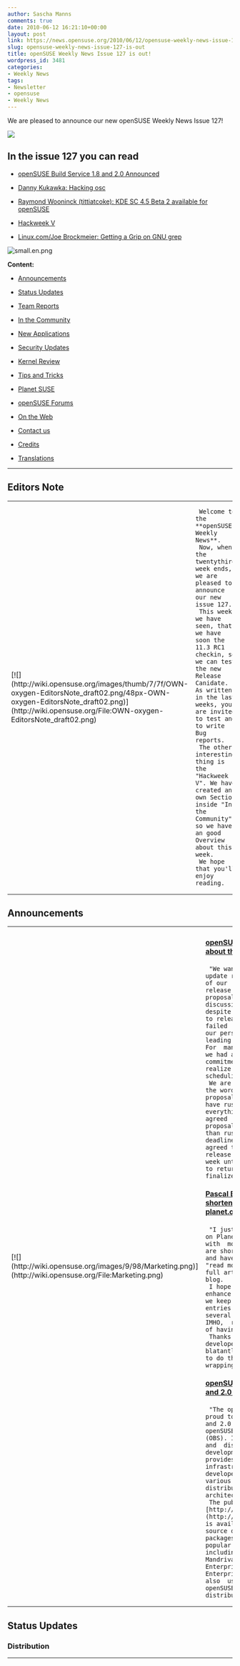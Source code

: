 ```yaml
---
author: Sascha Manns
comments: true
date: 2010-06-12 16:21:10+00:00
layout: post
link: https://news.opensuse.org/2010/06/12/opensuse-weekly-news-issue-127-is-out/
slug: opensuse-weekly-news-issue-127-is-out
title: openSUSE Weekly News Issue 127 is out!
wordpress_id: 3481
categories:
- Weekly News
tags:
- Newsletter
- opensuse
- Weekly News
---
```


We are pleased to announce our new openSUSE Weekly News Issue 127!

<!-- more -->








[![](http://wiki.opensuse.org/images/6/6d/Opensuse_weekly_news_banner.png)](http://wiki.opensuse.org/File:Opensuse_weekly_news_banner.png)










## In  the issue 127 you can read





	
  * [openSUSE Build Service 1.8 and 2.0  Announced](http://wiki.opensuse.org/Archive:Weekly_news_127#Announcements)

	
  * [Danny Kukawka: Hacking osc](http://wiki.opensuse.org/Archive:Weekly_news_127#Team_Reports)

	
  * [Raymond Wooninck (tittiatcoke): KDE SC  4.5 Beta 2 available for openSUSE](http://wiki.opensuse.org/Archive:Weekly_news_127#KDE_Team)

	
  * [Hackweek V](http://wiki.opensuse.org/Archive:Weekly_news_127#Hackweek_V)

	
  * [Linux.com/Joe Brockmeier: Getting a Grip  on GNU grep](http://wiki.opensuse.org/Archive:Weekly_news_127#Tips_and_Tricks)









![small.en.png](http://counter.opensuse.org/11.3/small.en.png)

















**Content:**



	
  * [ Announcements](http://wiki.opensuse.org/Archive:Weekly_news_127#Announcements)

	
  * [ Status Updates](http://wiki.opensuse.org/Archive:Weekly_news_127#Status_Updates)

	
  * [ Team Reports](http://wiki.opensuse.org/Archive:Weekly_news_127#Team_Reports)

	
  * [ In the Community](http://wiki.opensuse.org/Archive:Weekly_news_127#In_the_Community)

	
  * [ New Applications](http://wiki.opensuse.org/Archive:Weekly_news_127#New.2FUpdated_Applications_.40_openSUSE)

	
  * [ Security Updates](http://wiki.opensuse.org/Archive:Weekly_news_127#Security_Updates)

	
  * [ Kernel Review](http://wiki.opensuse.org/Archive:Weekly_news_127#Kernel_Review)

	
  * [ Tips and Tricks](http://wiki.opensuse.org/Archive:Weekly_news_127#Tips_and_Tricks)

	
  * [ Planet SUSE](http://wiki.opensuse.org/Archive:Weekly_news_127#Planet_SUSE)

	
  * [ openSUSE Forums](http://wiki.opensuse.org/Archive:Weekly_news_127#openSUSE_Forums)

	
  * [ On the Web](http://wiki.opensuse.org/Archive:Weekly_news_127#On_the_Web)

	
  * [ Contact us](http://wiki.opensuse.org/Archive:Weekly_news_127#Feedback_.2F_Communicate_.2F_Get_Involved)

	
  * [ Credits](http://wiki.opensuse.org/Archive:Weekly_news_127#Credits)

	
  * [ Translations](http://wiki.opensuse.org/Archive:Weekly_news_127#Translations)













* * *







## Editors Note








<table >
<tbody >
<tr >

<td >[![](http://wiki.opensuse.org/images/thumb/7/7f/OWN-oxygen-EditorsNote_draft02.png/48px-OWN-oxygen-EditorsNote_draft02.png)](http://wiki.opensuse.org/File:OWN-oxygen-EditorsNote_draft02.png)
</td>

<td >

     Welcome to the **openSUSE Weekly News**. 
     Now, when the twentythird week ends, we are pleased to  announce our new issue 127. 
     This week we have seen, that we have soon the 11.3 RC1  checkin, so we can test the new Release Canidate. As written in the last  weeks, you are invited to test and to write Bug reports. 
     The other interesting thing is the "Hackweek V". We have  created an own Section inside "In the Community", so we have an good  Overview about this week. 
     We hope that you'll enjoy reading. 
</td>
</tr>
</tbody>
</table>








## Announcements








<table >
<tbody >
<tr >

<td >[![](http://wiki.opensuse.org/images/9/98/Marketing.png)](http://wiki.opensuse.org/File:Marketing.png)
</td>

<td >


#### [**openSUSE News: An Update about the Strategy Proposals**](../2010/06/09/an-update-about-the-strategy-proposals/)




     "We wanted to give you an update regarding the status of our  Strategy Team’s release of strategy proposals for public discussion.   Truth is, despite our best intentions to release on this date, we failed  to realize each of our personal schedules leading up to this date.  For  many of us on the team, we had a number of commitments and didn’t  realize that most of us had scheduling conflicts. 
     We are 90% done completing the wording of our proposals.   While we could have rushed to finish everything by today, it was agreed  that quality of the proposals was more important than rushing to meet a  deadline.  As such, we have agreed to postpone the release for one  additional week until everyone is able to return to the table and  finalize our proposals." 



#### [**Pascal Bleser: Post shortening on planet.opensuse.org**](http://dev-loki.blogspot.com/2010/06/post-shortening-on-planetopensuseorg.html)




     "I just added a new feature on Planet openSUSE: articles with  more than 100 words are shorted (see the "...") and have an additional  "read more" link to read the full article on the host blog. 
     I hope that this will enhance the readability, as we keep  having massive entries that run across several screens (which, IMHO,  ruin the experience of having an aggregator). 
     Thanks to the Django developers from whom I blatantly stole  some code to do the tedious word wrapping in HTML." 



#### [**openSUSE Build Service 1.8 and 2.0 Announced**](../2010/06/09/opensuse-build-service-1-8-and-2-0-announced/)




     "The openSUSE Project is proud to announce the 1.8 and 2.0  releases of the openSUSE Build Service (OBS). It is an open package and  distribution development platform that provides a transparent  infrastructure that allows developers to build for various major Linux  distributions and hardware architectures. 
     The public server [http://build.opensuse.org](http://build.opensuse.org/) is available for all open source developers to build packages for the  most popular distributions including Debian, Fedora, Mandriva, openSUSE,  Red Hat Enterprise Linux, SUSE Linux Enterprise and Ubuntu. It is also  used to build the openSUSE and MeeGo distributions. (...)" 
</td>
</tr>
</tbody>
</table>








## Status Updates








### Distribution





<table >
<tbody >
<tr >

<td >[![](http://wiki.opensuse.org/images/thumb/9/94/Suse_Box.png/48px-Suse_Box.png)](http://wiki.opensuse.org/File:Suse_Box.png)
</td>

<td >



#### [**Bruno Friedmann: Road to 11.3 : when pattern are not  your friend, pre selection can be a trap**](http://lizards.opensuse.org/2010/06/10/road-to-11-3-when-pattern-are-not-your-friend-pre-selection-can-be-a-trap/)




    "So it’s time to take some hours to test our future version. 
     Today I start a fresh M7/Factory install : booting from pxe.  The test case is build quickly a minimal server text mode. 
     Just uncheck the auto configuration, we are after all linux  admin. Choose your partition keyboard, language (en recommanded for  server) etc … normal. (...)" 



#### Schedules for the next Week




    "[11th June](http://www.suse.de/%7Ecoolo/opensuse_11.3/): 




	
  * RC 1 of 11.3 checkin/release"





#### Bugzilla


The numbers for all openSUSE project products are this week:



	
  * All Open Reports: 4911 (+55)

	
  * Blocker:      3 (+0)

	
  * Critical:     278 (+6)

	
  * Major:        901 (+8)

	
  * Normal:       2768 (+28)

	
  * Minor:        403 (+10)

	
  * Enhancements: 558 (+3)



	
  * [Detailed Bugzilla Report](https://bugzilla.novell.com/report.cgi?x_axis_field=bug_severity&y_axis_field=product&z_axis_field=&query_format=report-table&short_desc_type=allwordssubstr&short_desc=&long_desc_type=fulltext&long_desc=&classification=openSUSE&bug_file_loc_type=allwordssubstr&bug_file_loc=&status_whiteboard_type=allwordssubstr&status_whiteboard=&keywords_type=anywords&keywords=&bug_status=UNCONFIRMED&bug_status=NEW&bug_status=ASSIGNED&bug_status=NEEDINFO&bug_status=REOPENED&emailassigned_to1=1&emailtype1=substring&email1=&emailassigned_to2=1&emailreporter2=1&emailqa_contact2=1&emailcc2=1&emailtype2=substring&email2=&bugidtype=include&bug_id=&votes=&chfieldfrom=&chfieldto=Now&chfieldvalue=&format=table&action=wrap&field0-0-0=noop&type0-0-0=noop&value0-0-0=) – [Submitting Bug Reports](http://wiki.opensuse.org/openSUSE:Submitting_bug_reports) – [Bug  Reporting FAQ](http://wiki.opensuse.org/index.php?title=Bug_Reporting_FAQ&action=edit&redlink=1)



</td>
</tr>
</tbody>
</table>






## Team Reports





### Build Service Team





<table >
<tbody >
<tr >

<td >[![](http://wiki.opensuse.org/images/9/98/OWN-oxygen-Build-Service.png)](http://wiki.opensuse.org/File:OWN-oxygen-Build-Service.png)
</td>

<td >


#### [Danny Kukawka: Hacking osc](http://dkukawka.blogspot.com/2010/06/hacking-osc.html)




     "Last month I found some time to take a look at osc to fix  issues and add some stuff I was missing since I have to work with  build.opensuse.org and the SUSE internal buildservice (e.g. for updates  and maintenance of our enterprise products). 
     Yes, I know it's some weeks old and now integrated, but  anyway. Here is what I've done: (...)" 



#### Build Service Statistics


The Build Service now hosts 13169 (+164) projects, 94850 (+612)  packages, 23281 (+478) repositories by 23440 (+100) confirmed users.
</td>
</tr>
</tbody>
</table>






### KDE Team





<table >
<tbody >
<tr >

<td >[![](http://wiki.opensuse.org/images/thumb/7/73/Kde-logo.jpg/48px-Kde-logo.jpg)](http://wiki.opensuse.org/File:Kde-logo.jpg)
</td>

<td >



#### [openSUSE KDE team (rabauke or wstephenson): Week 22: KDE  at openSUSE](http://kdeatopensuse.wordpress.com/2010/06/05/week-22-kde-at-opensuse/)




     "Greetings! Second week of the KDE at openSUSE blog. We are now  on PlanetSUSE as well, so hello to all its readers. And since you did  not get the last post: this blog is a short summary of what’s happening  at openSUSE regarding KDE and it tries to give all those that bring KDE  to the openSUSE users the credit they deserve. (...)" 



#### [Raymond Wooninck: Changes in the openSUSE KDE4:Unstable  repository](http://tittiatcoke.wordpress.com/2010/06/07/changes-in-the-opensuse-kde4unstable-repository/)




     "Just a quick blog to update all of you of the changes to the  openSUSE KDE4:Unstable repository. As you (hopefully) all know is that  KDE SC 4.5 Beta 2 got tagged yesterday. At the moment we are testing the  build of the Beta 2 packages to see if everything is in the right shape  for the release hopefully later this week." 



#### [KDE Team Meeting 20100610](http://en.opensuse.org/KDE/Meetings/20100610)




     Meeting Minutes 



#### [Raymond Wooninck (tittiatcoke): KDE SC 4.5 Beta 2  available for openSUSE](http://tittiatcoke.wordpress.com/2010/06/10/kde-sc-4-5-beta-2-availabe-in-open/)




     "As of today the openSUSE KDE4:Unstable repositories are now  offering the new KDE SC 4.5 Beta 2 packages for 11.1, 11.2 and Factory.  So come and get them !! The new beta also has an update on the  polkit-kde-1 package which resolves the segmentation fault when logging  off. 
     Besides the KDE SC 4.5 Beta 2, the repositories are also  offering the updates to konversation 1.3, digikam 1.3.0 and kipi-plugins  1.3.0. (...)" 
</td>
</tr>
</tbody>
</table>






### openFATE Team





<table >
<tbody >
<tr >

<td >[![](http://wiki.opensuse.org/images/thumb/c/c2/Logo-fate.png/48px-Logo-fate.png)](http://wiki.opensuse.org/File:Logo-fate.png)
</td>

<td >



#### [#309700:  Advanced uninstall/Rollback support in package management, zypper](https://features.opensuse.org/309700)




     "# zypper install evolution 
     This will install say 13 packages, evolution and its  dependencies including evolution-data-server etc.... 
     # zypper remove evolution 
     This will remove only evolution. Leaving the dependencies  installed. The 12 packages are left installed. (...)" 



#### [#309703: Allowing user abort of fsck during boot](https://features.opensuse.org/309703)




     "In boot.rootfsck and boot.localfs the return status of fsck is  stored in $FSCK_RETURN. The result determines the further boot process.  I suggest to ignore a return code 32 (user abort) in order to make a  fast boot possible if the user knows what he is doing (e.g. in case of a  fs check forced just by the number of boot cycles)." 



#### [#309719:  Backport AMD X6 TurboCore fix from kernel 2.6.35 to opensuse 11.3](https://features.opensuse.org/309719)




     "I am presuming that opensuse 11.3 will be fixed at kernel  version 2.6.34, which contains poor/buggy support for the TurboCore  features of the new AMD X6 processors." 



#### [#309838: Add  a set of favourite modules in YaST control centre](https://features.opensuse.org/309838)




     "It would be nice to have a set of favourite modules in YaST  either as a separate group or as part of the display (for example a list  of items just below the left sidebar)." 





#### Statistics


[Feature](https://features.opensuse.org/) statistics for [openSUSE 11.3](https://features.opensuse.org/statistic/product/openSUSE-11.3):



	
  * total: 667 (+10)

	
  * unconfirmed: 425 (+10)

	
  * new: 14 (+0)

	
  * evaluation: 93 (-4)

	
  * candidate: 5 (+0)

	
  * done: 44 (+0)

	
  * rejected: 67 (+0)

	
  * duplicate: 19 (+0)


[More information on openFATE](http://wiki.opensuse.org/openSUSE:Openfate)
</td>
</tr>
</tbody>
</table>






### Translation Team





<table >
<tbody >
<tr >

<td >[![](http://wiki.opensuse.org/images/9/95/Icon-localize.png)](http://wiki.opensuse.org/File:Icon-localize.png)
</td>

<td >



#### Localization





	
  * Daily updated translation statistics are available on the [openSUSE Localization  Portal](http://i18n.opensuse.org/).

	
  * [Trunk  Top-List](http://i18n.opensuse.org/stats/trunk/toplist.php) – [Localization  Guide](http://wiki.opensuse.org/index.php?title=OpenSUSE_Localization_Guide&action=edit&redlink=1)



</td>
</tr>
</tbody>
</table>








## In the Community








<table >
<tbody >
<tr >

<td >[![](http://wiki.opensuse.org/images/3/31/Icon-project.png)](http://wiki.opensuse.org/File:Icon-project.png)
</td>

<td >



#### [Mike McCallister: WriteCamp2: A Stimulating and  Energizing Day](http://metaverse.wordpress.com/2010/06/07/writecamp2-a-stimulating-and-energizing-day/)




     "Had a marvelous time at WriteCamp Milwaukee 2 Saturday. 
     Mercy Hill Church at the Hide House is a fantastic venue,  which you can see for yourself in the Flickr feed. The space was broken  up into five session areas: Two in the main “sanctuary” area, with  plenty of separation, so no one got confused by audio bleedthrough;  three smaller classrooms. 
     The whole conference had a pretty analog feel to it for this  techie. I brought my laptop, and lugged it around unopened pretty much  all day. I confined my notes to pen and paper." 



#### [Frank Karlitscheck: Linuxtag day one](http://blog.karlitschek.de/2010/06/linuxtag-day-one.html)




     "I´m at Linuxtag in Berlin again this year. As every year it´s a  great event, interesting people and interesting talks. Together with  the fanstastic weather here in Berlin we really have a great time. 
     My personal highlights of the first day are: (...)" 



#### [Vincent Untz: Ich bin ein Berliner — LinuxTag 2010](http://www.vuntz.net/journal/post/2010/06/09/Ich-bin-ein-Berliner-%E2%80%94-LinuxTag-2010)




    "The openSUSE presence will of course be amazing: just take a  look at our wiki page. Many contributors will have a talk, but we'll  also have workshops on the openSUSE booth (I recommend Robert's Learn  Inkscape Vector KungFu) and various interviews on RadioTux. And of  course, you can just come to the booth to meet us: we'll be happy to  share our enthusiasm with you! 
     On the GNOME side, we apparently couldn't find enough  volunteers in time to run a booth. That's a sad news, but we'll still  have many people attending the event, and we'll have several talks in  the Desktop track on Saturday. I know I won't miss Stormy's one :-)  (...)" 



### Hackweek  V





#### [Fridrich Strba: Hackweek V - Day 1](http://fridrich.blogspot.com/2010/06/hackweek-v-day-1.html)?




    "It is Hackweek V here at Novell. And as with all good things  that are supposed to start on Monday, and end on Friday, the best thing  is that they can start on Friday evening and go until the night becomes a  dawn on Monday morning. It is in this spririt that I started to do some  preparation to the long overdue release of libwpd libwpg and all  projects that are depending on these two. Already during the week-end I  fixed some obvious regressions in libwpg, caused by the complete API  rewrite. I added some callbacks to the libwpd's API, so that we can try  to support named styles during the 0.9.x series and will not have to  break ABI too soon (libwpd 0.8.x were API stable for about 5 years). And  today, I was playing with some more regressions and bugs found by sum1,  the best QA person that I know. (..:)" 



#### [Alexander Naumov: Hacking for Freedom](http://lizards.opensuse.org/2010/06/07/hacking-for-freedom/)




    "Hi developers! 
     These are first hours of hackweek. A lot of people in Novell  and in the community are starting to work on different projects. What  can I give for free software in this week? Sure, my favorite project is  NetworkManagement. (...)" 



#### [Federico Mena-Quintero: Wed 2010/Jun/09](http://www.gnome.org/%7Efederico/news-2010-06.html#09)




    "Hack Week 2010 — Client-side awesome 
     It is Hack Week this week, when all of Novell's hackers work  on whatever project they want for the whole week. 
     The infrastructure for Document-Centric GNOME is coming along  just fine. The Zeitgeist hackers are kicking all sorts of ass with the  engine and the activity journal — that's what lets you see your work in a  nice timeline. 
     Another part of the document-centric vision is to allow  comfortable flow or circulation through your files, which is sorely  missing right now." 



#### [SUSE Studio: Hackweek: Graphical client for SUSE Studio](http://blog.susestudio.com/2010/06/hackweek-graphical-client-for-suse.html)




    "This week is hackweek at SUSE. Originally I had planned to go  to Linuxtag, which also is this week, but unfortunately I'm not able to  follow that plan, so I'm making the best of it and take the opportunity  to hack away on a project I wanted to do for a long time already: A  graphical client for SUSE Studio. It's tracked as Feature 309733 in  openFATE. 
     I'm not going to replicate the functionality of the web  interface. This can easily be used through a browser. Maybe I will  experiment with embedding a browser component, but the main focus of the  client will be on those tasks which can't be done online. This is stuff  like managing downloads, running and deploying appliances locally,  natively connecting to testdrive, etc. I'm sure you have more ideas.  Don't hesitate to share them with me, if you like." 



#### [Josef Reidinger:LXDE](http://lizards.opensuse.org/2010/06/08/hackweek5/)




    "Hi, as hackweek continue I want to present my contribution for  this year event. My plan is to support our the youngest supported  desktop environment LXDE. So I contact our LXDE guy Andrea Florio and he  ask lxde developers. Then we communicate directly and I found as the  most intersting idea to replace gnome gvfs which is needed to have  usable gio interface in glib (geek-deserialization: allow easy access  remote systems, zip archives in file manager like it is part of  filesystem). Motivation for replacement is quite big gvfs dependency and  system resource requirements. It choose it because I can learn  something new, can return to programming in C from Ruby on Rails which  is used for webyast and last not least I think it is usable also for  another lightweight environment xfce4. (...)" 



#### [Hackweek V: Graphical SUSE Studio Client](http://blog.cornelius-schumacher.de/2010/06/hackweek-v-graphical-suse-studio-client.html)




    "Hackweek V is over and I can happily report success. My  graphical SUSE Studio client is functional and has the first cool  features implemented. The focus of the client is not to duplicate the  functionality of the SUSE Studio web interface, but to provide those  features, which are hard or not possible to do on the server. This is  stuff like managing downloads, running and deploying appliances locally,  or native access to testdrive. From this list I got the native  testdrive done. On the click of a button, the client starts a testdrive  on the SUSE Studio servers and then connects with an embedded native  client. This gives great performance and a very smooth and integrated  experience." 



#### [Klaas Freitag: Zippl – a Lightweigth Presentation Tool](http://lizards.opensuse.org/2010/06/11/zippl-a-lightweigth-presentation-tool/)




    "Recently people played around a lot with a new kind of  presentations. The pages in the classical presentation tool sense seem  to lie around on a large canvas and while the presentation running, the  focus moves over the canvas and stops by interesting points. Zooming  allows to go more in detail and other cool graphics effects make it fun  to watch these presentations. 
     This week was the fifth Hackweek at Novell where we can pick  an interesting topic and work on it. I am always interested in cool  applications and I wanted to investigate a bit on Qts GraphicsView  anyway so I decided to go for a proof of concept implementation of a  lightweight but cool presentation tool following these concepts. (...)" 



### Events


Past:



	
  * [**June 09, 2010: German Wiki Team Meeting**](../2010/05/30/german-wiki-team-meeting-2/)

	
  * [**June 9-12: LinuxTag  Berlin Germany**](http://linuxtag.org/)

	
  * [**June 10, 2010: openSUSE KDE Team meeting**](../2010/05/13/%ef%bb%bfopensuse-kde-team-meeting/)


Upcoming:

	
  * [** June 15, 2010: openSUSE Marketing IRC Meeting **](../2010/04/20/opensuse-marketing-irc-meeting-2/)

	
  * [** June 16, 2010: openSUSE Board Meeting**](../2010/03/24/opensuse-board-meeting/)

	
  * [** June 23, 2010: German Wiki Team Meeting**](../2010/05/30/german-wiki-team-meeting-2/)

	
  * [** June 24, 2010: openSUSE KDE Team meeting**](../2010/05/13/%ef%bb%bfopensuse-kde-team-meeting/)

	
  * [** June 26, 2010: openSUSE Weekly News Team Meeting**](../2010/04/23/opensuse-weekly-news-team-meeting-4/)

	
  * [** June 29, 2010: openSUSE Marketing IRC Meeting **](../2010/04/20/opensuse-marketing-irc-meeting-2/)

	
  * [** June 30, 2010: German Wiki Team Meeting**](../2010/05/30/german-wiki-team-meeting-2/)



	
  * You can find more informations on other events at:

	
  * [openSUSE News/Events](../category/events/) – [Local  events](http://wiki.opensuse.org/index.php?title=Ambassador/Events&action=edit&redlink=1)





### Launch Parties





	
  * [complete List](http://en.opensuse.org/OpenSUSE_11.3_Launch_Party_Locations)





### openSUSE for your ears





	
  * The openSUSE Weekly News are available as Livestream or Podcast  in the German Language. You can hear it or download it on [http://blog.radiotux.de/podcast](http://blog.radiotux.de/podcast).





### openSUSE in $COUNTRY




    "Details" 



### Communication


[lists.opensuse.org](http://lists.opensuse.org/) has 37271 (+20) non-unique subscribers to all mailing lists.
The openSUSE Forums have 46569 registered users - Most users ever online  was 30559, 08-Jan-2010 at 13:06.




### Contributors


4692 (+13) of 12085 (+29) registered contributors in the User  Directory have signed the Guiding Principles. The board has acknowledged  425 (+1) [members](http://wiki.opensuse.org/openSUSE:Members).
</td>
</tr>
</tbody>
</table>








## New/Updated Applications @ openSUSE








<table >
<tbody >
<tr >

<td >[![](http://wiki.opensuse.org/images/1/10/OWN-oxygen-New-Updated-Applications.png)](http://wiki.opensuse.org/File:OWN-oxygen-New-Updated-Applications.png)
</td>

<td >


#### [Packman: OpenSceneGraph 2.8.3-0.pm.2.10 (openSUSE  11.2/x86_64)](http://packman.links2linux.org/package/OpenSceneGraph/168252)




     "The OpenSceneGraph is an OpenSource, cross platform graphics  toolkit for the development of high performance graphics applications  such as flight simulators, games, virtual reality and scientific  visualization. Based around the concept of a SceneGraph, it provides an  object oriented framework on top of OpenGL freeing the developer from  implementing and optimizing low level graphics calls, and provides many  additional utilities for rapid development of graphics applications." 



#### [OBS  openSUSE:11.2:Update/flash-player r5 commited](http://hermes.opensuse.org/messages/4182554)




     "Updated to install_flash_player_10_r53.64_linux.tar.bz2" 




	
  * You can find other interesting Packages at:

	
  * [Packman](http://packman.links2linux.de/rdf/packman_en.rdf) – [OBS](https://hermes.opensuse.org/feeds/53368.rdf)



</td>
</tr>
</tbody>
</table>








## Security Updates








<table >
<tbody >
<tr >

<td >[![](http://wiki.opensuse.org/images/6/68/Logo-SecurityUpdates.png)](http://wiki.opensuse.org/File:Logo-SecurityUpdates.png)
</td>

<td >To view the security announcements in full, or to receive them as  soon as they're released, refer to the [openSUSE Security Announce](http://lists.opensuse.org/opensuse-security-announce/) mailing list.




#### [SUSE Security Announcement: flash player  (SUSE-SA:2010:024)](http://lists.opensuse.org/opensuse-security-announce/2010-06/msg00000.html)





	
  * Package:                flash-player

	
  * Announcement ID:        SUSE-SA:2010:024

	
  * Date:                   Fri, 11 Jun 2010 17:00:00  +0000

	
  * Affected Products:      openSUSE 11.0

	
  * openSUSE 11.1

	
  * openSUSE 11.2

	
  * SUSE Linux Enterprise Desktop  10 SP3

	
  * SUSE Linux Enterprise Desktop  11

	
  * SUSE Linux Enterprise Desktop  11 SP1



</td>
</tr>
</tbody>
</table>








## Kernel Review








<table >
<tbody >
<tr >

<td >[![](http://wiki.opensuse.org/images/thumb/b/bc/Tux.svg.png/48px-Tux.svg.png)](http://wiki.opensuse.org/File:Tux.svg.png)
</td>

<td >



#### [Kernel prepatch 2.6.35-rc2](http://lwn.net/Articles/391141/rss)




     "The second 2.6.35 prepatch has been released. "So -rc2 is out  there, and hopefully fixes way more problems than it introduces. I'm  slightly unhappy with its size - admittedly it's not nearly as big as  rc2 was the last release cycle, but that was an unusually big -rc2. And I  really hoped for a calmer release cycle this time." There's some new  drivers and a lot of fixes; the short-form changelog is in the  announcement, or see the full changelog for all the details." 



#### [Rares Aioanei - Weekly Kernel Review (openSUSE Flavor)](http://lizards.opensuse.org/2010/06/11/guest-blog-rares-aioanei-weekly-kernel-review-opensuse-flavor/)




     "Guest Blog from Rares Aioanei! Welcome to another edition of  openSUSE's kernel weekly news! This week sees the launch of 2.6.35-rc2,  plus other goodies, so let's dive into it! (...)" 



#### [Kernel prepatch 2.6.35-rc3](http://lwn.net/Articles/391864/rss)




    "The third 2.6.35 prepatch is out. "So I've been hardnosed now  for a week - perhaps overly so - and hopefully that means that  2.6.35-rc3 will be better than -rc2 was. Not only do we have a number of  regressions handled, we don't have that silly memory corruptor that bit  so many people with -rc2 and confused people with its many varied forms  of bugs it seemed to take, depending on just what random memory it  happened to corrupt." The short-form changelog is in the announcement,  or see the full changelog for all the details. Linus now evidently goes  offline for a little while, so the flow of changes into the mainline  will slow down. (...)" 
</td>
</tr>
</tbody>
</table>








## Tips and Tricks








<table >
<tbody >
<tr >

<td >[![](http://wiki.opensuse.org/images/9/98/OWN-oxygen-Tips-and-Tricks.png)](http://wiki.opensuse.org/File:OWN-oxygen-Tips-and-Tricks.png)
</td>

<td >



### For Desktop Users





#### [LinuxPlanet/Joe Brockmeier: Where Did Your Time Go? GNOME  Time Tracker Knows](http://www.linuxplanet.com/linuxplanet/reviews/7090/1/)




     "Have you ever thought about how you really spend your time at  work? If you're wondering where the time goes, the GNOME Time Tracker is  a great tool to help you keep an eye on which activities eat up your  days." 



### For  Commandline/Script Newbies





#### [The Geek Stuff/Sasikala: Bash Shell Expansion Tutorial: 6  Examples of Expanding Expressions within Braces](http://www.thegeekstuff.com/2010/06/bash-shell-brace-expansion)




     "One of the operation of the shell when it analyzes the input  is Shell expansion. Bash provides different types of expansion. In this  article let us review an important expansion — “Brace expansion”." 



#### [Linux.com/Joe Brockmeier: 10 Tips for Using GNU Find](http://www.linux.com/learn/tutorials/316404-10-tips-for-using-gnu-find)




     "The GNU find utility is one of the most useful commands you’ll  ever get to know. At first glance the options and syntax can seem  arcane. But, with a little practice, you’ll be able to locate any file  on your system with almost no trouble at all. To help you get started,  we’ve got 10 ways you can use find to get what you’re looking for. 
     Note that not all versions of find are created equal. The find  command you’ll use on Linux is slightly different than the find on  BSDs, Solaris, or Mac OS X. Much of the syntax is shared and can be used  between systems, but not all. (...)" 



#### [Linux.com/Joe Brockmeier: Getting a Grip on GNU grep](http://www.linux.com/learn/tutorials/317617-getting-a-grip-on-gnu-grep)




     "If you’ve been using Linux for any amount of time, you’ve  probably heard about grep, though maybe you’re not familiar with using  it. GNU grep is a tool that lets you search one or more files, or  standard input. Simple, effective, and absolutely necessary for anyone  managing Linux and UNIX-type systems. Want to get a grip on grep? We’ll  get you started in no time. 
     The basics of grep are simple: to search for a given pattern,  run grep pattern file. This will look through one or more files and  return any lines that match the search pattern. Note that grep returns  lines of text and the filename, if you’re searching through files rather  than standard input or the output of another command." 



### For  Developers and Programmers





#### [Jared Ottley: UPDATED: Tunneling Debug and JMX for  Alfresco](http://feeds.ottleys.net/%7Er/jaredottley/%7E3/3qvF5Tqyd4k/updated-tunneling-debug-and-jmx-for-alfresco)




     "Back in February I wrote a post on Tunneling Debug and JMX  with Alfresco.  Here are a few updates to that post: 
     0/ For JMX: From Alfresco 3.2 sp1 (enterprise release) on you  no longer need to add the custom-core-services-context.xml file.   Instead in the alfresco-global.properties file add  monitor.rmi.services.port=50508 to set the static port. (...)" 



### For System Administrators





#### [ZDNet/Vincent Danen: Set up Dropbox on a GUI-less Linux  server](http://www.zdnetasia.com/set-up-dropbox-on-a-gui-less-linux-server-62200499.htm)




     "[Dropbox](http://www.dropbox.com/) is a great  way to synchronize files across multiple machines. A free basic Dropbox  account gives you 2GB of storage, while pro paid accounts give you 50GB  or 100GB of storage space. Dropbox works great on desktops; there are  clients for Linux, Windows, and OS X. There are GUI tools provided to  manage the Dropbox and set it up for these operating systems. 
     But what happens if you want to link a Linux computer that  doesn't have a GUI? It is possible, with a bit of work, to make Dropbox  run without a GUI, allowing you to synchronize files with servers that  are running headless or where a user account may not be logged in all  the time." 



#### [Make Tech Easier/Joshua Price: How to Easily Fix Window  and Linux Boot Problems with the Super Grub Disk](http://maketecheasier.com/fix-window-linux-boot-problems-with-super-grub-disk)




     "Just about anyone who’s attempted dual booting or another  non-standard boot setup has, at some point, made their own system  unbootable. If the words “GRUB Error 2″ or “No Valid System Disk Found”  make you break into a cold sweat, then fear no more. Now you can include  the [Super Grub Disk](http://www.supergrubdisk.org/) in your geek arsenal, and say goodbye to boot errors. SGD can work with  Linux or Windows systems to bypass or repair the broken bootloaders  that have kept many of us awake at night, and all in under 2MB. That’s  right, it can even run from a floppy disk." 



#### [Petr VanÛk: openSUSE and SLE repositories for TOra and  Oracle stuff](http://yarpen.cz/rants/?p=36)




     "Have you ever asked: “how I can install TOra or Oracle client  for my favourite language into my suse system?” 
     It was always a pain mainly due the brilliant Oracle licensing  policy. Now it should be a little bit easier – just because I started  special repositories with Oracle related packages. (...)" 
</td>
</tr>
</tbody>
</table>








## Planet SUSE








<table >
<tbody >
<tr >

<td >[![](http://wiki.opensuse.org/images/thumb/f/fe/Logo-PlanetSUSE.png/48px-Logo-PlanetSUSE.png)](http://wiki.opensuse.org/File:Logo-PlanetSUSE.png)
</td>

<td >



#### [Bruno Friedmann: Happy 15th PhP](http://lizards.opensuse.org/2010/06/09/happy-15th-php/)




     "Did you remember the June 8th 1995 ? 
     There was a annonce [here](http://groups.google.com/group/comp.infosystems.www.authoring.cgi/msg/cc7d43454d64d133). 
     Announcing the Personal Home Page Tools (PHP Tools) version  1.0. (...)" 



#### [Shayon Mukherjee: A fully developed chicken:That’s what  you need?](http://shayonj.wordpress.com/2010/06/09/a-fully-developed-chickenthats-what-you-need/)




     "First I thought to tweet about this , but If I don’t be a bit  descriptive it would not make sense. 
     There is a discussion being carried out in the openSUSE  Project ML . Initially I found it very interesting (Yes ! it was), but  when the numbers got increased and discussion was out of topic I stopped  reading the post (which maximum have done). Regarding the number of  mails issue in the mailing lists , I agree with Sankar’s statement.  Anyways back to the topic, today morning  I found 2-3 posts (same  thread) mentioning (Just to have a look what does 50 mails have to say)  the chicken-egg funda. As far as this funda is concerned I am with  it.But when one says (no offense)  ”I want to or would like to  contribute to a Fully developed chicken ”  means one would contribute to  a developed Open Source project , I surely dont like it and will not  support this idea. (...)" 



#### [Matthias  Hopf: RAnsrID - git repository published, demo on LinuxTag 2010](http://emmes.livejournal.com/7305.html)




     "I have just published my RAnsrID git repository on  gitorious.org. Beginning now I will stay backward compatible with old  versions of journal and disk meta structure blocks. Get the git repo  from 
     git clone git://gitorious.org/ransrid/ransrid.git 
     Unfortunately, there is little (read: no) documentation  available yet; that will change after LinuxTag. Upto then the only doc  is the heavily commented source code. Grab it, study it, enhance it,  send a patch  - that's the open source way. (...)" 



#### [Sankar P: SYSTEM and METHOD for TROLL CONTROL](http://psankar.blogspot.com/2010/06/system-and-method-for-troll-control.html)




     "Since anything (however stupid it might be) can be patented, I  am gonna patent the following: 
     Title: SYSTEM and METHOD for TROLL CONTROL in open-source  projects mailing lists, via Contribution-Points based eMail Limits 
     Certain mailing lists are more troll-prone than others. For  instance, foundation-list, project-list etc. are more troll-prone and  attract a lot of noisy crowd than other useful mailing lists like  performance-improvement, research, product-XYZ-users-support-list, etc.  (...)" 



#### [Andrew Wafaa: Not today Josephine](http://www.wafaa.eu/entry/not-today-josephine-1-30.html)




    "I've had a lot of people ask me both within the openSUSE  community and outside of it, whether I applied for the vacant openSUSE  Community Manager role. 
     In a nutshell, yes I did apply for it.  Why the past tense?   Well I got notified almost two weeks ago that I was unsuccessful :'(   The good thing that did come out of it, is that there seem to be some  very good candidates in the running - let's face it, they would have to  be pretty damned good to beat me ;-) (...)" 



#### [Rares Aioanei: Weekly Review from PostgreSQL (openSUSE  Flavor)](http://lizards.opensuse.org/2010/06/11/guest-blog-rares-aioanei-weekly-review-from-postgresql-opensuse-flavor/)




    "Guest Blog from Rares Aioanei. Hello everyone and welcome to  this week's Weekly PostgreSQL News, served openSUSE-style!" 
</td>
</tr>
</tbody>
</table>








## openSUSE Forums








<table >
<tbody >
<tr >

<td >[![](http://wiki.opensuse.org/images/e/ed/OWN-oxygen-openSUSE-Forums.png)](http://wiki.opensuse.org/File:OWN-oxygen-openSUSE-Forums.png)
</td>

<td >


#### [Audio Video Problem - VLC - kaffeine?](http://forums.opensuse.org/get-help-here/multimedia/439830-audio-video-problem-vlc-kaffeine-smplayer.html)




     "Some help offered on a common issue with what seems to me to  be a rather odd little twist with regard to 'alsa' - seemingly missing." 



#### [Remove Windows Partitions?](http://forums.opensuse.org/get-help-here/install-boot-login/439869-remove-windows-partitions.html)




     "Now this seems like a good idea!  :-) Happiness with openSUSE  results in folks dropping the big OS. Nothing unusual here." 



#### [apt-get?](http://forums.opensuse.org/get-help-here/applications/439904-apt-get.html)




     "We can be forgiving I suppose for those who only understand  'apt' from the land of 'Linux for Human Beings' and brown undertones.  With a bit of 'aptitude' :-) we can learn to 'zypp' things." 



#### [Ethernet Card Found but not Connected?](http://forums.opensuse.org/get-help-here/install-boot-login/439118-ethernet-card-found-but-not-connected-new-install.html)




     "Currently an unsolved issue this, but interesting because all  the facts dictate that this should be working. @lwfinger is in the  driving seat now." 
</td>
</tr>
</tbody>
</table>








## On the Web








<table >
<tbody >
<tr >

<td >[![](http://wiki.opensuse.org/images/d/d6/OWN-oxygen-On-the-Web.png)](http://wiki.opensuse.org/File:OWN-oxygen-On-the-Web.png)
</td>

<td >



### Announcements





#### [KDENews: Second Beta for KDE SC 4.5 Available for  Testing](http://www.kdenews.org/2010/06/09/second-beta-kde-sc-45-available-testing)




     "KDE Official NewsKDE today announced the immediate  availability of KDE SC 4.5 Beta2. Quoting the announcement: 
     Over the last two weeks, roughly since the first beta, 1459  new bugs have been reported, and 1643 bugs have been closed, so we're  witnessing a lot of stabilization activity right now. More testing is in  place, however, while the restless developers continue to create a  rock-stable 4.5.0. (...)" 





### Reports





#### [InfoWorld/Paul Krill: Update: VMware, Novell partner on  Linux, virtualization](http://www.infoworld.com/d/virtualization/vmware-novell-partner-linux-virtualization-654)




     "VMware will distribute and support Novell's Suse Linux  Enterprise Server OS and also bundle the Linux variant with software  appliances, under an arrangement between virtualization provider VMware  and Novell being announced on Wednesday. 
     Users who want to deploy VMware vSphere virtual machines with  Suse Linux can get a free subscription to the Linux OS that includes  patches and updates. VMware and solution provider partners will offer  customers an option to purchase technical support for Suse Linux to be  delivered directly by VMware." 



#### [DevX/Robin 'Roblimo' Miller: Famed freshmeat Software  Listing Site Bites the Dust](http://blog.devx.com/2010/06/famed-freshmeat-software-listi.html)




     "Geek.net, the parent company of SourceForge.net, Slashdot.org,  ThinkGeek.com, Geek.com, freshmeat.net, and ohloh.net, has told  employees that it will be closing freshmeat.net and ohloh.net. This  information has not yet been released to the public, but we've heard it  from more than one Geek.net employee." 



#### [Ryan Rix (PhrkOnLsh): aseigo is forcing me to blag](http://hackersramblings.wordpress.com/2010/06/12/aseigo-is-forcing-me-to-blag/)




     "yes, forcing, I’m such an abused little critter, it’s so bad,  I’ll need counseling. :( 
     Over the last few weeks I have been putting the finishing  touches on the plasma KPart plugin… It looks pretty good now, but still  lacks a bit of the bits to really make it shine, including an API to  allow applications to interact with the Plasma APIs on a more intimate  level, rather than just "load widget foo, and I’ll get out of the way".  (...)" 



#### [The Register/Cade Metz: Adobe euthanizes Flash 10.1 for  64-bit Linux](http://www.theregister.co.uk/2010/06/11/64_bit_flash_for_linux_dead/)




     "Adobe has murdered Flash for 64-bit Linux. At least for the  moment. 
     On Thursday, the company took the beta tag off the 32-bit  Flash Player 10.1 for Windows, Linux, and Mac, and it released a slew of  security updates for versions 10.0.45.2 and earlier. But at the same  time, it posted a statement to the Adobe Labs page announcing the end of  the Flash 10.1 for 64-bit Linux beta." 





### Reviews and Essays





#### [OSNews/Thom Holwerda: Native ZFS Port for Linux](http://www.osnews.com/story/23416/Native_ZFS_Port_for_Linux)




     "Employees of Lawrence Livermore National Laboratory have [ported Sun's/Oracle's ZFS natively to Linux](http://groups.google.com/group/zfs-fuse/browse_thread/thread/32e1ac5f17641bf2?pli=1). Linux  already had a ZFS port in userspace via FUSE, since license  incompatibilities between the CDDL and GPL prevent ZFS from becoming  part of the Linux kernel. [This  project](http://wiki.github.com/behlendorf/zfs/) solves the licensing issue by distributing ZFS as a separate  kernel module users will have to download and build for themselves." 



#### [Linux Journal/Michael Reed: Parallel Realities:  Retro-themed Linux games](http://feedproxy.google.com/%7Er/linuxjournalcom/%7E3/vLWbWrDMqxk/parallel-realities-retro-themed-linux-games)




     "The Parallel Realities website offers a collection of simple,  mostly SDL based action games. They're all fairly lightweight and might  make good boredom beaters on a less powerful machine, or failing that, a  handy distraction while waiting for something to complete in the  background. If amazing graphics are your thing, be warned that the retro  styling of all of these games leans more towards nostalgic appeal than  an attempt to wow. (...)" 





### Warning!





#### [Hacking Truths: New Flash Bug Exploited By Hackers : How  to avoid it?](http://www.hungry-hackers.com/2010/06/new-flash-bug-exploited-by-hackers-how-to-avoid-it.html)




     "A new attack on a Flash bug has surfaced that would give  attackers control of a victim’s computer after crashing it, [reports PC World](http://www.pcworld.com/businesscenter/article/198079/attackers_exploiting_new_flash_bug_adobe_warns.html). Adobe put out a [Security Advisory](http://www.adobe.com/support/security/advisories/apsa10-01.html) about this on June 4. It is  categorized as a critical issue and all operating systems with Flash are  vulnerable including Windows, Linux, and Apple and it is also found in  the recent versions of Reader and Acrobat." 



#### [US-CERT Current Activity - Google Releases Chrome  5.0.375.70](http://www.us-cert.gov/current/index.html#google_releases_chrome_5_01)




     "Google has released Chrome 5.0.375.70 for Linux, Mac, and  Windows to address multiple vulnerabilities. These vulnerabilities may  allow an attacker to execute arbitrary code, conduct cross-site  scripting attacks, bypass security restrictions, or obtain sensitive  information. (...)" 



#### [US-CERT Cyber Security Alert SA10-162A -- Adobe Flash and  AIR Vulnerabilities](http://www.us-cert.gov/cas/alerts/SA10-162A.html)




    "There are vulnerabilities in Adobe Flash player and AIR. An  attacker could exploit these vulnerabilities to take control of your  computer." 
</td>
</tr>
</tbody>
</table>








## Feedback / Communicate / Get Involved








<table >
<tbody >
<tr >

<td >[![](http://wiki.opensuse.org/images/a/ae/OWN-oxygen-FCG.png)](http://wiki.opensuse.org/openSUSE:Weekly_news_team)
</td>

<td >Do  you have comments on any of the things mentioned in this article? Then  head right over to the [comment section](../?p=3481) and let us know!
Or if you would  like to be part of the [openSUSE:Weekly news team](http://wiki.opensuse.org/openSUSE:Weekly_news_team) then  check out our team page and join!
Or Communicate with or get help  from the wider openSUSE community -- via IRC, forums, or mailing lists  -- see [Communicate](http://wiki.opensuse.org/openSUSE:Support_channels).
[![](http://wiki.opensuse.org/images/thumb/6/6d/Rss_32.png/24px-Rss_32.png)](http://wiki.opensuse.org/File:Rss_32.png) You can subscribe to the  openSUSE Weekly News RSS feed at [http://news.opensuse.org/category/weekly-news/feed/](../category/weekly-news/feed/)
</td>
</tr>
</tbody>
</table>








## Credits








<table >
<tbody >
<tr >

<td >[![](http://wiki.opensuse.org/images/1/17/OWN-oxygen-Credits.png)](http://wiki.opensuse.org/File:OWN-oxygen-Credits.png)
</td>

<td >



	
  * [saigkill](http://wiki.opensuse.org/User:Saigkill) [Talk](http://wiki.opensuse.org/index.php?title=User_talk:Saigkill&action=edit&redlink=1) -  [Contributions](http://wiki.opensuse.org/Special:Contributions/saigkill) Sascha  Manns (Editor in Chief)

	
  * [Dl9pf](http://wiki.opensuse.org/index.php?title=User:Dl9pf&action=edit&redlink=1) [Talk](http://wiki.opensuse.org/index.php?title=User_talk:Dl9pf&action=edit&redlink=1) - [Contributions](http://wiki.opensuse.org/Special:Contributions/Dl9pf) Jan-Simon  Möller (Second Editor in Chief, Main-Newsletter)

	
  * [STS301](http://wiki.opensuse.org/index.php?title=User:STS301&action=edit&redlink=1) [Talk](http://wiki.opensuse.org/index.php?title=User_talk:STS301&action=edit&redlink=1) - [Contributions](http://wiki.opensuse.org/Special:Contributions/STS301) Sebastian  Schöbinger (Tips/Tricks)

	
  * [HeliosReds](http://wiki.opensuse.org/User:HeliosReds) [Talk](http://wiki.opensuse.org/index.php?title=User_talk:HeliosReds&action=edit&redlink=1) - [Contributions](http://wiki.opensuse.org/Special:Contributions/HeliosReds) Satoru  Matsumoto (Editorial Office)

	
  * [Caf4926](http://wiki.opensuse.org/User:Caf4926) [Talk](http://wiki.opensuse.org/index.php?title=User_talk:Caf4926&action=edit&redlink=1) - [Contributions](http://wiki.opensuse.org/Special:Contributions/Caf4926) Carl  Fletcher (Main-Newsletter, Forums Sec.)

	
  * [Okuro](http://wiki.opensuse.org/User:Okuro) [Talk](http://wiki.opensuse.org/index.php?title=User_talk:Okuro&action=edit&redlink=1) - [Contributions](http://wiki.opensuse.org/Special:Contributions/Okuro) Thomas  Hofstätter (Events & Meetings)

	
  * add translators



</td>
</tr>
</tbody>
</table>








## Translations





<table >
<tbody >
<tr >

<td >[![](http://wiki.opensuse.org/images/thumb/b/b5/OWN-Icon-locale.png/48px-OWN-Icon-locale.png)](http://wiki.opensuse.org/File:OWN-Icon-locale.png)
</td>

<td >
openSUSE Weekly News is translated into many languages.Issue #127 of  the openSUSE Weekly News is available in:



	
  * [English](http://wiki.opensuse.org/Weekly_News/)


Delayed / to be translated:

	
  * [Magyar](http://hu.opensuse.org/OpenSUSE_Heti_H%C3%ADrmond%C3%B3/127)

	
  * [Español](http://es.opensuse.org/OpenSUSE_Noticias_Semanales/127)

	
  * [繁體中文](http://zh_tw.opensuse.org/OpenSUSE_Weekly_News/127)

	
  * [日 本語](http://ja.opensuse.org/OpenSUSE_Weekly_News/127)

	
  * [Русский](http://ru.opensuse.org/%D0%95%D0%B6%D0%B5%D0%BD%D0%B5%D0%B4%D0%B5%D0%BB%D1%8C%D0%BD%D1%8B%D0%B5_%D0%BD%D0%BE%D0%B2%D0%BE%D1%81%D1%82%D0%B8_openSUSE/127)

	
  * [Indonesia](http://en.opensuse.org/OpenSUSE_Weekly_News/127/indonesian)

	
  * [简体中文](http://en.opensuse.org/OpenSUSE_Weekly_News/127/chinese)

	
  * [Deutsch](http://de.opensuse.org/OpenSUSE-Wochenschau/127)

	
  * [Français](http://fr.opensuse.org/Lettre_d%27information_openSUSE/127)

	
  * [Polski](http://pl.opensuse.org/Tygodnik_openSUSE/127)

	
  * [Português](http://pt.opensuse.org/Not%C3%ADcias_da_semana_no_openSUSE/127)

	
  * [Italiano](http://it.opensuse.org/OpenSUSE_Newsletter_Settimanale/127)

	
  * [Svenska](http://en.opensuse.org/OpenSUSE_Weekly_News/127/swedish)

	
  * [Ìesky](http://cs.opensuse.org/OpenSUSE_t%C3%BDden%C3%ADk/127)



</td>
</tr>
</tbody>
</table>
